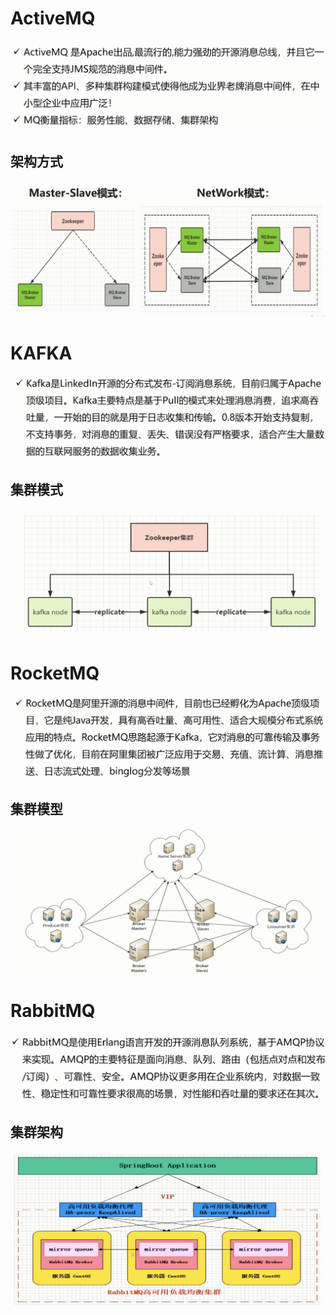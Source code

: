 # ActiveMQ

![](image/Pasted%20image%2020220411132902.png)

## 架构方式

![](image/Pasted%20image%2020220411133342.png)

# KAFKA

![](image/Pasted%20image%2020220411133433.png)

## 集群模式

![](image/Pasted%20image%2020220411133637.png)

# RocketMQ

![](image/Pasted%20image%2020220411133704.png)

## 集群模型

![](image/Pasted%20image%2020220411133920.png)

# RabbitMQ

![](image/Pasted%20image%2020220411134103.png)

## 集群架构

![](image/Pasted%20image%2020220411134156.png)

